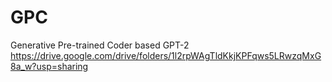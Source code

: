 # GPC
Generative Pre-trained Coder based GPT-2
https://drive.google.com/drive/folders/1l2rpWAgTldKkjKPFqws5LRwzqMxG8a_w?usp=sharing

